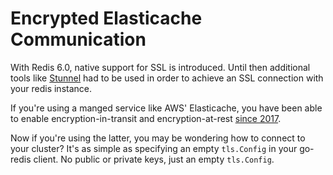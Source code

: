 # Encrypted Elasticache Communication

With Redis 6.0, native support for SSL is introduced. Until then additional tools like [Stunnel](https://www.stunnel.org/)
had to be used in order to achieve an SSL connection with your redis instance.

If you're using a manged service like AWS' Elasticache, you have been able to enable encryption-in-transit and encryption-at-rest
[since 2017](https://aws.amazon.com/about-aws/whats-new/2017/10/amazon-elasticache-for-redis-now-supports-in-transit-and-at-rest-encryption-to-help-protect-sensitive-information/).

Now if you're using the latter, you may be wondering how to connect to your cluster? It's as simple as
specifying an empty `tls.Config` in your go-redis client. No public or private keys, just an empty `tls.Config`.
